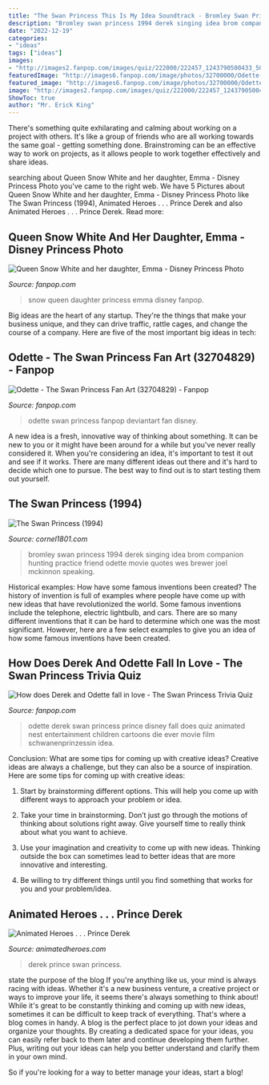 ```yaml
---
title: "The Swan Princess This Is My Idea Soundtrack - Bromley Swan Princess 1994 Derek Singing Idea Brom Companion Hunting Practice Friend Odette Movie Quotes Wes Brewer Joel Mckinnon Speaking"
description: "Bromley swan princess 1994 derek singing idea brom companion hunting practice friend odette movie quotes wes brewer joel mckinnon speaking"
date: "2022-12-19"
categories:
- "ideas"
tags: ["ideas"]
images:
- "http://images2.fanpop.com/images/quiz/222000/222457_1243790500433_500_281.jpg"
featuredImage: "http://images6.fanpop.com/image/photos/32700000/Odette-the-swan-princess-32704829-600-1722.jpg"
featured_image: "http://images6.fanpop.com/image/photos/32700000/Odette-the-swan-princess-32704829-600-1722.jpg"
image: "http://images2.fanpop.com/images/quiz/222000/222457_1243790500433_500_281.jpg"
ShowToc: true
author: "Mr. Erick King"
---
```



There's something quite exhilarating and calming about working on a project with others. It's like a group of friends who are all working towards the same goal - getting something done. Brainstroming can be an effective way to work on projects, as it allows people to work together effectively and share ideas.

	

		
searching about Queen Snow White and her daughter, Emma - Disney Princess Photo you've came to the right web. We have 5 Pictures about Queen Snow White and her daughter, Emma - Disney Princess Photo like The Swan Princess (1994), Animated Heroes . . . Prince Derek and also Animated Heroes . . . Prince Derek. Read more:
		
    
## Queen Snow White And Her Daughter, Emma - Disney Princess Photo

<img loading=lazy src="https://images6.fanpop.com/image/photos/38900000/Queen-Snow-White-and-her-daughter-Emma-disney-princess-38970670-1227-1080.jpg" onerror="this.onerror=null;this.src='https://tse1.mm.bing.net/th?id=OIP.pw03n9_h9nW6nf9VFb6gmAHaGh&amp;pid=15.1';" alt="Queen Snow White and her daughter, Emma - Disney Princess Photo">

_Source: fanpop.com_

>snow queen daughter princess emma disney fanpop. 

	

Big ideas are the heart of any startup. They're the things that make your business unique, and they can drive traffic, rattle cages, and change the course of a company. Here are five of the most important big ideas in tech: 

    
## Odette - The Swan Princess Fan Art (32704829) - Fanpop

<img loading=lazy src="http://images6.fanpop.com/image/photos/32700000/Odette-the-swan-princess-32704829-600-1722.jpg" onerror="this.onerror=null;this.src='https://tse4.mm.bing.net/th?id=OIP.mFAqsM7WS9tAJ1Y5_k6lGwHaVQ&amp;pid=15.1';" alt="Odette - The Swan Princess Fan Art (32704829) - Fanpop">

_Source: fanpop.com_

>odette swan princess fanpop deviantart fan disney. 

	

A new idea is a fresh, innovative way of thinking about something. It can be new to you or it might have been around for a while but you've never really considered it. When you're considering an idea, it's important to test it out and see if it works. There are many different ideas out there and it's hard to decide which one to pursue. The best way to find out is to start testing them out yourself.

    
## The Swan Princess (1994)

<img loading=lazy src="http://www.cornel1801.com/animated/Swan-Princess-1994/characters/Bromley.jpg" onerror="this.onerror=null;this.src='https://tse2.mm.bing.net/th?id=OIP.qQ2P5l1CcmFLkh8jQKxsDAAAAA&amp;pid=15.1';" alt="The Swan Princess (1994)">

_Source: cornel1801.com_

>bromley swan princess 1994 derek singing idea brom companion hunting practice friend odette movie quotes wes brewer joel mckinnon speaking. 

	

Historical examples: How have some famous inventions been created?
The history of invention is full of examples where people have come up with new ideas that have revolutionized the world. Some famous inventions include the telephone, electric lightbulb, and cars. There are so many different inventions that it can be hard to determine which one was the most significant. However, here are a few select examples to give you an idea of how some famous inventions have been created.

    
## How Does Derek And Odette Fall In Love - The Swan Princess Trivia Quiz

<img loading=lazy src="http://images2.fanpop.com/images/quiz/222000/222457_1243790500433_500_281.jpg" onerror="this.onerror=null;this.src='https://tse4.mm.bing.net/th?id=OIP.gYEBLAmnT3bI-ffVDK5PnwHaEK&amp;pid=15.1';" alt="How does Derek and Odette fall in love - The Swan Princess Trivia Quiz">

_Source: fanpop.com_

>odette derek swan princess prince disney fall does quiz animated nest entertainment children cartoons die ever movie film schwanenprinzessin idea. 

	

Conclusion: What are some tips for coming up with creative ideas?
Creative ideas are always a challenge, but they can also be a source of inspiration. Here are some tips for coming up with creative ideas:
1. Start by brainstorming different options. This will help you come up with different ways to approach your problem or idea.

2. Take your time in brainstorming. Don’t just go through the motions of thinking about solutions right away. Give yourself time to really think about what you want to achieve.

3. Use your imagination and creativity to come up with new ideas. Thinking outside the box can sometimes lead to better ideas that are more innovative and interesting.

4. Be willing to try different things until you find something that works for you and your problem/idea.

    
## Animated Heroes . . . Prince Derek

<img loading=lazy src="http://asg.animatedheroes.com/albums/derek/youngsters_meet.sized.jpg" onerror="this.onerror=null;this.src='https://tse3.mm.bing.net/th?id=OIP.6g96D7Bg-M0crimEQiHyhQHaEK&amp;pid=15.1';" alt="Animated Heroes . . . Prince Derek">

_Source: animatedheroes.com_

>derek prince swan princess. 

	

state the purpose of the blog
If you're anything like us, your mind is always racing with ideas. Whether it's a new business venture, a creative project or ways to improve your life, it seems there's always something to think about! While it's great to be constantly thinking and coming up with new ideas, sometimes it can be difficult to keep track of everything. That's where a blog comes in handy.
A blog is the perfect place to jot down your ideas and organize your thoughts. By creating a dedicated space for your ideas, you can easily refer back to them later and continue developing them further. Plus, writing out your ideas can help you better understand and clarify them in your own mind.

So if you're looking for a way to better manage your ideas, start a blog!

